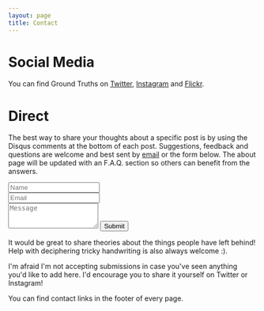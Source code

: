 ```yaml
---
layout: page
title: Contact
---
```


# Social Media
You can find Ground Truths on [Twitter](https://twitter.com/groundtruths0), [Instagram](https://www.instagram.com/groundtruths0) and [Flickr](https://www.flickr.com/photos/groundtruths0).

# Direct
The best way to share your thoughts about a specific post is by using the Disqus comments at the bottom of each post. Suggestions, feedback and questions are welcome and best sent by [email](mailto:groundtruths0@gmail.com) or the form below. The about page will be updated with an F.A.Q. section so others can benefit from the answers.

<form action="https://formspree.io/groundtruths0@gmail.com" method="POST" class="form" id="contact-form">
  <div class="row">
    <div class="col-xs-6">
      <input type="text" name="name" class="form-control input-lg" placeholder="Name" title="Name" required="required">
    </div>
    <div class="col-xs-6">
      <input type="email" name="_replyto" class="form-control input-lg" placeholder="Email" title="Email">
    </div>
  </div>
  <textarea type="text" name="content" class="form-control input-lg" placeholder="Message" title="Message" required="required" rows="3"></textarea>
  <button type="submit" class="btn btn-lg btn-primary">Submit</button>
  <input type="hidden" name="_subject" value="Ground Truths contact form submission">
  <input type="hidden" name="_format" value="plain" />
</form>

It would be great to share theories about the things people have left behind! Help with deciphering tricky handwriting is also always welcome :).

I'm afraid I'm not accepting submissions in case you've seen anything you'd like to add here. I'd encourage you to share it yourself on Twitter or Instagram!

You can find contact links in the footer of every page.
